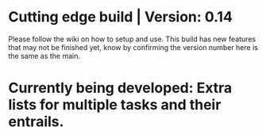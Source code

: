 # Cutting edge build |  Version: 0.14

Please follow the wiki on how to setup and use. This build has new features that may not be finished yet, know by confirming the version number here is the same as the main.

# Currently being developed: Extra lists for multiple tasks and their entrails.
